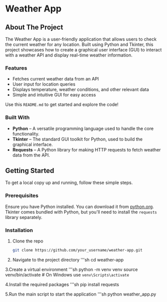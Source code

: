 # Weather App

<!-- ABOUT THE PROJECT -->
## About The Project

The Weather App is a user-friendly application that allows users to check the current weather for any location. Built using Python and Tkinter, this project showcases how to create a graphical user interface (GUI) to interact with a weather API and display real-time weather information.

### Features
- Fetches current weather data from an API
- User input for location queries
- Displays temperature, weather conditions, and other relevant data
- Simple and intuitive GUI for easy access

Use this `README.md` to get started and explore the code!

### Built With

* **Python** – A versatile programming language used to handle the core functionality.
* **Tkinter** – The standard GUI toolkit for Python, used to build the graphical interface.
* **Requests** – A Python library for making HTTP requests to fetch weather data from the API.

<!-- GETTING STARTED -->
## Getting Started

To get a local copy up and running, follow these simple steps.

### Prerequisites

Ensure you have Python installed. You can download it from [python.org](https://www.python.org/downloads/). Tkinter comes bundled with Python, but you'll need to install the `requests` library separately.

### Installation

1. Clone the repo
   ```sh
   git clone https://github.com/your_username/weather-app.git
   
2. Navigate to the project directory
  '''sh
  cd weather-app

3.Create a virtual environment
  '''sh
  python -m venv venv
  source venv/bin/activate  # On Windows use `venv\Scripts\activate`
  
4.Install the required packages
  '''sh
  pip install requests
  
5.Run the main script to start the application
  '''sh
  python weather_app.py
